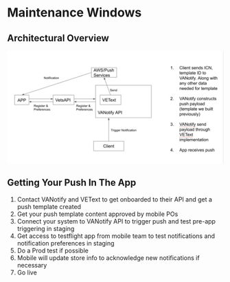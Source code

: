 # Maintenance Windows

## Architectural Overview

![](../../../../static/img/backend/MobilePush.jpg)

## Getting Your Push In The App

1. Contact VANotify and VEText to get onboarded to their API and get a push template created
2. Get your push template content approved by mobile POs
3. Connect your system to VANotify API to trigger push and test pre-app triggering in staging
4. Get access to testflight app from mobile team to test notifications and notification preferences in staging
5. Do a Prod test if possible
6. Mobile will update store info to acknowledge new notifications if necessary
7. Go live

